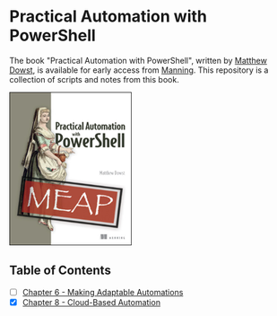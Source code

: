 # Practical Automation with PowerShell
The book "Practical Automation with PowerShell", written by [Matthew Dowst](https://github.com/mdowst), is available for early access from [Manning](https://www.manning.com/books/practical-automation-with-powershell). This repository is a collection of scripts and notes from this book.

![](img/2022-08-08-04-41-32.png)

## Table of Contents

- [ ] [Chapter 6 - Making Adaptable Automations](/ch6-making-adaptable-automations/index.md)
- [x] [Chapter 8 - Cloud-Based Automation](/ch8-azure-automation/index.md)

